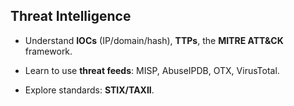 ## Threat Intelligence

- Understand **IOCs** (IP/domain/hash), **TTPs**, the **MITRE ATT&CK** framework.
    
- Learn to use **threat feeds**: MISP, AbuseIPDB, OTX, VirusTotal.
    
- Explore standards: **STIX/TAXII**.